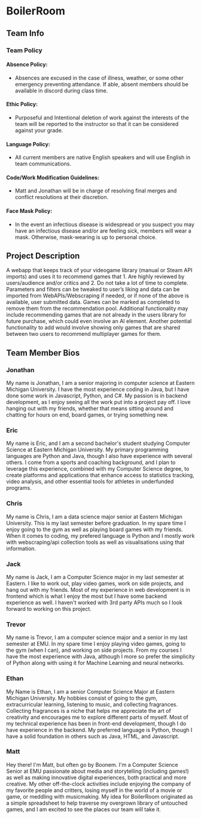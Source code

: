 # BoilerRoom

## Team Info

### Team Policy

#### Absence Policy:

- Absences are excused in the case of illness, weather, or some other emergency preventing attendance. If able, absent members should be available in discord during class time.

#### Ethic Policy:

- Purposeful and Intentional deletion of work against the interests of the team will be reported to the instructor so that it can be considered against your grade.

#### Language Policy:

- All current members are native English speakers and will use English in team communications.

#### Code/Work Modification Guidelines:

- Matt and Jonathan will be in charge of resolving final merges and conflict resolutions at their discretion.

#### Face Mask Policy:

- In the event an infectious disease is widespread or you suspect you may have an infectious disease and/or are feeling sick, members will wear a mask. Otherwise, mask-wearing is up to personal choice.

## Project Description

A webapp that keeps track of your videogame library (manual or Steam API imports) and uses it to recommend games that 1. Are highly reviewed by users/audience and/or critics and 2. Do not take a lot of time to complete. Parameters and filters can be tweaked to user’s liking and data can be imported from WebAPIs/Webscraping if needed, or if none of the above is available, user submitted data. Games can be marked as completed to remove them from the recommendation pool. Additional functionality may include recommending games that are not already in the users library for future purchase, which could even involve an AI element. Another potential functionality to add would involve showing only games that are shared between two users to recommend multiplayer games for them.

## Team Member Bios

### Jonathan

My name is Jonathan, I am a senior majoring in computer science at Eastern Michigan University. I have the most experience coding in Java, but I have done some work in Javascript, Python, and C#. My passion is in backend development, as I enjoy seeing all the work put into a project pay off. I love hanging out with my friends, whether that means sitting around and chatting for hours on end, board games, or trying something new. 

### Eric

My name is Eric, and I am a second bachelor's student studying Computer Science at Eastern Michigan University. My primary programming languages are Python and Java, though I also have experience with several others. I come from a sports and coaching background, and I plan to leverage this experience, combined with my Computer Science degree, to create platforms and applications that enhance access to statistics tracking, video analysis, and other essential tools for athletes in underfunded programs.

### Chris

My name is Chris, I am a data science major senior at Eastern Michigan University. This is my last semester before graduation. In my spare time I enjoy going to the gym as well as playing board games with my friends. When it comes to coding, my prefered language is Python and I mostly work with webscraping/api collection tools as well as visualisations using that information.

### Jack

My name is Jack, I am a Computer Science major in my last semester at Eastern. I like to work out, play video games, work on side projects, and hang out with my friends. Most of my experience in web development is in frontend which is what I enjoy the most but I have some backend experience as well. I haven't worked with 3rd party APIs much so I look forward to working on this project.

### Trevor

My name is Trevor, I am a computer science major and a senior in my last semester at EMU. In my spare time I enjoy playing video games, going to the gym (when I can), and working on side projects. From my courses I have the most experience with Java, although I more so prefer the simplicity of Python along with using it for Machine Learning and neural networks. 

### Ethan

My Name is Ethan, I am a senior Computer Science Major at Eastern Michigan University. My hobbies consist of going to the gym, extracurricular learning, listening to music, and collecting fragrances. Collecting fragrances is a niche that helps me appreciate the art of creativity and encourages me to explore different parts of myself. Most of my technical experience has been in front-end development, though I do have experience in the backend. My preferred language is Python, though I have a solid foundation in others such as Java, HTML, and Javascript.

### Matt

Hey there! I'm Matt, but often go by Boonem. I'm a Computer Science Senior at EMU passionate about media and storytelling (including games!) as well as making innovative digital experiences, both practical and more creative. My other off-the-clock activities include enjoying the company of my favorite people and critters, losing myself in the world of a movie or game, or meddling with musicmaking. My idea for BoilerRoom originated as a simple spreadsheet to help traverse my overgrown library of untouched games, and I am excited to see the places our team will take it.
